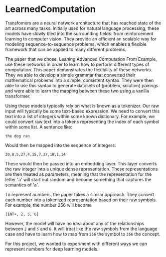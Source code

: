 # LearnedComputation

Transfomers are a neural network architecture that has reached state of the art
across many tasks. Initially used for natural language processing, these models
have slowly bled into the surrounding fields: from reinforcement learning to
computer vision. They provide an efficient an scalable way for modeling
sequence-to-sequence problems, which enables a flexible framework that can be
applied to many different problems.

The paper that we chose, Leaning Advanced Computation From Example, use these
networks in order to learn how to perform different types of computation. This
paper demonstrates the flexibility of these networks. They we able to develop a
simple grammar that converted their mathematical problems into a simple,
consistent syntax. They were then able to use this syntax to generate
datasets of (problem, solution) pairings and were able to learn the
mapping between these two using a vanilla transformer. 

Using these models typically rely on what is known as a tokenizer. Our raw input
will typically be some text-based expression. We need to convert this text into
a list of integers within some known dictionary. For example, we could convert
raw text into a tokens representing the index of each symbol within some list. A
sentence like:
```
the dog ran
```
Would then be mapped into the sequence of integers:
```
20,8,5,27,4,15,7,27,18,1,14
```
These would then be passed into an embedding layer. This layer converts the raw
integer into a unique dense representation. These representations are then
treated as parameters, meaning that the representation for the letter 'a' will
start out random and become something that captures the semantics of 'a'.

To represent numbers, the paper takes a similar approach. They convert each
number into a tokenized representation based on their raw symbols. For example,
the number 256 will become
```
[INT+, 2, 5, 6]
```
However, the model will have no idea about any of the relationships between `2`
and `5` and `6`. It will treat like the raw symbols from the language case and
have to learn how to map from `256` the symbol to `256` the concept. 

For this project, we wanted to experiment with different ways we can represent
numbers for deep learning models. 
